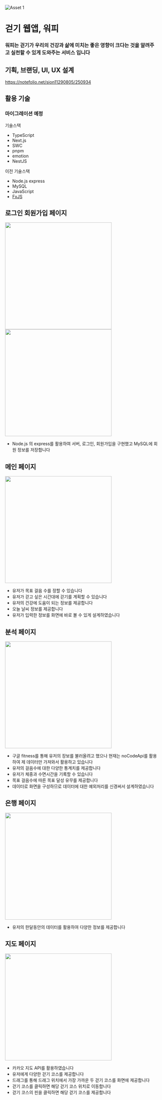 ![Asset 1](https://user-images.githubusercontent.com/79692272/140050154-3aec18e9-d242-45e4-9482-664177f19a5c.png)

# 걷기 웹앱, 워피

### 워피는 걷기가 우리의 건강과 삶에 미치는 좋은 영향이 크다는 것을 알려주고 실천할 수 있게 도와주는 서비스 입니다

## 기획, 브랜딩, UI, UX 설계

https://notefolio.net/sion11290805/250934

## 활용 기술

### 마이그레이션 예정

기술스택

- TypeScript
- Next.js
- SWC
- pnpm
- emotion
- NestJS

이전 기술스택

- Node.js express
- MySQL
- JavaScript
- [FxJS](https://github.com/marpple/FxJS)

## 로그인 회원가입 페이지

<img src="https://user-images.githubusercontent.com/79692272/140051090-6b7de78c-4b02-4e23-877b-d1fea70863da.png" width="350">

<img src="https://user-images.githubusercontent.com/79692272/140051127-7abf0f74-a619-4929-a1e2-c003f00c41a5.png" width="350">

- Node.js 의 express를 활용하여 서버, 로그인, 회원가입을 구현했고 MySQL에 회원 정보를 저장합니다

## 메인 페이지

<img src="https://user-images.githubusercontent.com/79692272/140625349-0f6d0fc4-7b6a-4854-a033-4f861e7eb119.png" width="350">

- 유저가 목표 걸음 수를 정할 수 있습니다
- 유저가 걷고 싶은 시간대에 걷기를 계획할 수 있습니다
- 유저의 건강에 도움이 되는 정보를 제공합니다
- 오늘 날씨 정보를 제공합니다
- 유저가 입력한 정보를 화면에 바로 볼 수 있게 설계하였습니다

## 분석 페이지

<img src="https://user-images.githubusercontent.com/79692272/140052178-7f922754-3181-4678-b619-b751c476b4a7.png" width="350">

- 구글 fitness를 통해 유저의 장보를 불러올려고 했으나 현재는 noCodeApi를 활용하여 제 데이터만 가져와서 활용하고 있습니다
- 유저의 걸음수에 대한 다양한 통계치를 제공합니다
- 유저가 체중과 수면시간을 기록할 수 있습니다
- 목표 걸음수에 따른 목표 달성 유무를 제공합니다
- 데이터로 화면을 구성하므로 데이터에 대한 예외처리를 신경써서 설계하였습니다

## 은행 페이지

<img src="https://user-images.githubusercontent.com/79692272/140052758-2ea6e9ea-c9d0-4b4c-ad05-911f29957fc0.png" width="350">

- 유저의 한달동안의 데이터를 활용하여 다양한 정보를 제공합니다

## 지도 페이지

<img src="https://user-images.githubusercontent.com/79692272/140052917-14051626-abc8-4f9e-b4ad-4e04d488d030.png" width="350">

- 카카오 지도 API를 활용하였습니다
- 유저에게 다양한 걷기 코스를 제공합니다
- 드래그를 통해 드래그 위치에서 가장 가까운 두 걷기 코스를 화면에 제공합니다
- 걷기 코스를 클릭하면 해당 걷기 코스 위치로 이동합니다
- 걷기 코스의 핀을 클릭하면 해당 걷기 코스를 제공합니다
